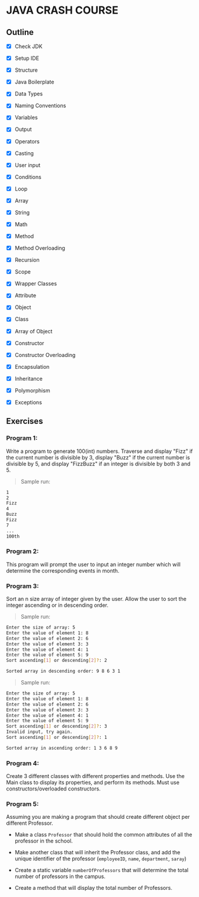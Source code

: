 # JAVA CRASH COURSE
## Outline
- [x] Check JDK
- [x] Setup IDE
- [x] Structure 
- [x] Java Boilerplate
- [x] Data Types
- [x] Naming Conventions
- [x] Variables
- [x] Output
- [x] Operators
- [x] Casting
- [x] User input
- [x] Conditions
- [x] Loop
- [x] Array
- [x] String
- [x] Math
- [x] Method
- [x] Method Overloading
- [x] Recursion
- [x] Scope
- [x] Wrapper Classes
- [x] Attribute
- [x] Object
- [x] Class
- [x] Array of Object
- [x] Constructor
- [x] Constructor Overloading
- [x] Encapsulation
- [x] Inheritance
- [x] Polymorphism
- [x] Exceptions


## Exercises
### Program 1:
Write a program to generate 100(int) numbers. Traverse and display "Fizz" if the current number is divisible by 3, display "Buzz" if the current number is divisible by 5, and display "FizzBuzz" if an integer is divisible by both 3 and 5.

> Sample run:
``` bash
1
2
Fizz
4 
Buzz
Fizz
7
...
100th
```

### Program 2:
This program will prompt the user to input an integer number which will determine the corresponding events in month.

### Program 3:
Sort an n size array of integer given by the user. Allow the user to sort the integer ascending or in descending order.

> Sample run:
``` bash
Enter the size of array: 5
Enter the value of element 1: 8
Enter the value of element 2: 6
Enter the value of element 3: 3 
Enter the value of element 4: 1 
Enter the value of element 5: 9
Sort ascending[1] or descending[2]?: 2

Sorted array in descending order: 9 8 6 3 1
```


> Sample run:
``` bash
Enter the size of array: 5
Enter the value of element 1: 8
Enter the value of element 2: 6
Enter the value of element 3: 3 
Enter the value of element 4: 1 
Enter the value of element 5: 9
Sort ascending[1] or descending[2]?: 3
Invalid input, try again.
Sort ascending[1] or descending[2]?: 1

Sorted array in ascending order: 1 3 6 8 9
```



### Program 4:
Create 3 different classes with different properties and methods. Use the Main class to display its properties, and perform its methods. Must use constructors/overloaded constructors.

### Program 5:
Assuming you are making a program that should create different object per different Professor.

- Make a class `Professor` that should hold the common attributes of all the professor in the school.

- Make another class that will inherit the Professor class, and add the unique identifier of the professor (`employeeID`, `name`, `department`, `saray`)

- Create a static variable `numberOfProfessors` that will determine the total number of professors in the campus.

- Create a method that will display the total number of Professors.

